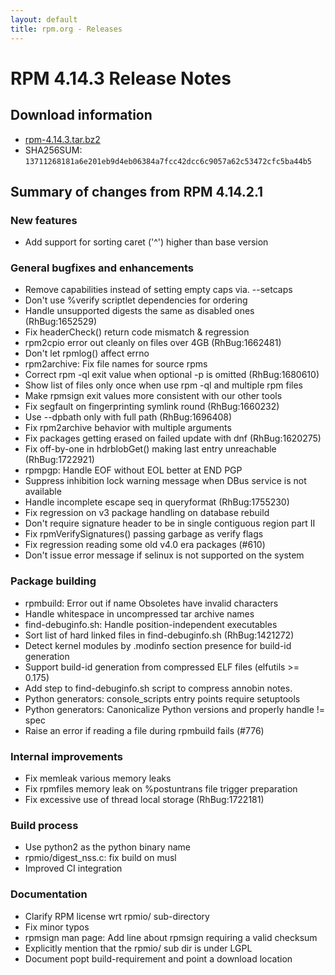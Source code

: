 ```yaml
---
layout: default
title: rpm.org - Releases
---
```


# RPM 4.14.3 Release Notes

## Download information
 * [rpm-4.14.3.tar.bz2](http://ftp.rpm.org/releases/rpm-4.14.x/rpm-4.14.3.tar.bz2)
 * SHA256SUM: `13711268181a6e201eb9d4eb06384a7fcc42dcc6c9057a62c53472cfc5ba44b5`

## Summary of changes from RPM 4.14.2.1

### New features

* Add support for sorting caret ('^') higher than base version

### General bugfixes and enhancements

* Remove capabilities instead of setting empty caps via. --setcaps
* Don't use %verify scriptlet dependencies for ordering
* Handle unsupported digests the same as disabled ones (RhBug:1652529)
* Fix headerCheck() return code mismatch & regression
* rpm2cpio error out cleanly on files over 4GB (RhBug:1662481)
* Don't let rpmlog() affect errno
* rpm2archive: Fix file names for source rpms
* Correct rpm -ql exit value when optional -p is omitted (RhBug:1680610)
* Show list of files only once when use rpm -ql and multiple rpm files
* Make rpmsign exit values more consistent with our other tools
* Fix segfault on fingerprinting symlink round (RhBug:1660232)
* Use --dpbath only with full path (RhBug:1696408)
* Fix rpm2archive behavior with multiple arguments
* Fix packages getting erased on failed update with dnf (RhBug:1620275)
* Fix off-by-one in hdrblobGet() making last entry unreachable (RhBug:1722921)
* rpmpgp: Handle EOF without EOL better at END PGP
* Suppress inhibition lock warning message when DBus service is not available
* Handle incomplete escape seq in queryformat (RhBug:1755230)
* Fix regression on v3 package handling on database rebuild
* Don't require signature header to be in single contiguous region part II
* Fix rpmVerifySignatures() passing garbage as verify flags
* Fix regression reading some old v4.0 era packages (#610)
* Don't issue error message if selinux is not supported on the system

### Package building
* rpmbuild: Error out if name Obsoletes have invalid characters
* Handle whitespace in uncompressed tar archive names
* find-debuginfo.sh: Handle position-independent executables
* Sort list of hard linked files in find-debuginfo.sh (RhBug:1421272)
* Detect kernel modules by .modinfo section presence for build-id generation
* Support build-id generation from compressed ELF files (elfutils >= 0.175)
* Add step to find-debuginfo.sh script to compress annobin notes.
* Python generators: console_scripts entry points require setuptools
* Python generators: Canonicalize Python versions and properly handle != spec
* Raise an error if reading a file during rpmbuild fails (#776)


### Internal improvements
* Fix memleak various memory leaks
* Fix rpmfiles memory leak on %postuntrans file trigger preparation
* Fix excessive use of thread local storage (RhBug:1722181)


### Build process
* Use python2 as the python binary name
* rpmio/digest_nss.c: fix build on musl
* Improved CI integration

### Documentation
* Clarify RPM license wrt rpmio/ sub-directory
* Fix minor typos
* rpmsign man page: Add line about rpmsign requiring a valid checksum
* Explicitly mention that the rpmio/ sub dir is under LGPL
* Document popt build-requirement and point a download location
